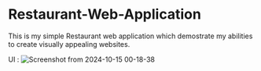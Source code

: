 # Restaurant-Web-Application
This is my simple Restaurant web application which demostrate my abilities to create visually appealing websites.

UI : 
![Screenshot from 2024-10-15 00-18-38](https://github.com/user-attachments/assets/6de11034-20dc-48e8-b905-de69f8261fd4)
